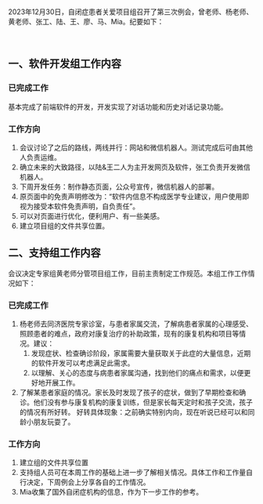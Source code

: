  

2023年12月30日，自闭症患者关爱项目组召开了第三次例会，曾老师、杨老师、黄老师、张工、陆、王、廖、马、Mia。纪要如下：

 

## 一、软件开发组工作内容

### 已完成工作

基本完成了前端软件的开发，开发实现了对话功能和历史对话记录功能。

### 工作方向

1. 会议讨论了之后的路线，两线并行：网站和微信机器人。测试完成后可由其他人负责运维。
2. 确立未来的大致路径，以陆&王二人为主开发网页及软件，张工负责开发微信机器人。
3. 下周开发任务：制作静态页面，公众号宣传，微信机器人的部署。
4. 原页面中的免责声明修改为：“软件内信息不构成医学专业建议，用户使用即视为接受本软件免责声明，自负责任”。
5. 可以对页面进行优化，便利用户、有一些美感。
6. 建立项目组的文件共享位置。
 

## 二、支持组工作内容

会议决定专家组黄老师分管项目组工作，目前主责制定工作规范。本组工作工作情况如下：

### 已完成工作

1. 杨老师去同济医院专家诊室，与患者家属交流，了解病患者家属的心理感受、照顾患者的难点，政府对康复治疗的补助政策，现有的康复机构和项目等情况。建议：
    1. 发现症状、检查确诊阶段，家属需要大量获取关于此症的大量信息，近期的软件开发可以考虑满足此需求。
    2. 以理解、关心的态度与病患者家属沟通，找到他们的痛点和需求，以便更好地开展工作。
2. 了解某患者家庭的情况。家长及时发现了孩子的症状，做到了早期检查和确诊。他们没有参与康复机构的康复训练，但是家长每天定时和孩子交流，孩子的情况有所好转。
好转具体现象：之前确实特别内向，现在听说已经可以和同龄小朋友玩耍了。

### 工作方向

1. 建立组的文件共享位置
2. 支持组人员可在本周工作的基础上进一步了解相关情况。具体工作和工作量自行决定，下周例会上分享各自的工作情况。
3. Mia收集了国外自闭症机构的信息，作为下一步工作的参考。
